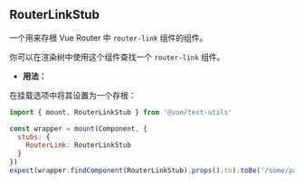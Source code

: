 ## RouterLinkStub

一个用来存根 Vue Router 中 `router-link` 组件的组件。

你可以在渲染树中使用这个组件查找一个 `router-link` 组件。

- **用法：**

在挂载选项中将其设置为一个存根：

```js
import { mount, RouterLinkStub } from '@vue/test-utils'

const wrapper = mount(Component, {
  stubs: {
    RouterLink: RouterLinkStub
  }
})
expect(wrapper.findComponent(RouterLinkStub).props().to).toBe('/some/path')
```
